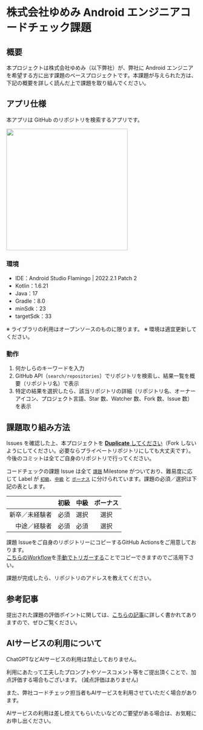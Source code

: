 # 株式会社ゆめみ Android エンジニアコードチェック課題

## 概要

本プロジェクトは株式会社ゆめみ（以下弊社）が、弊社に Android エンジニアを希望する方に出す課題のベースプロジェクトです。本課題が与えられた方は、下記の概要を詳しく読んだ上で課題を取り組んでください。

## アプリ仕様

本アプリは GitHub のリポジトリを検索するアプリです。

<img src="docs/app.gif" width="320">

### 環境

- IDE：Android Studio Flamingo | 2022.2.1 Patch 2
- Kotlin：1.6.21
- Java：17
- Gradle：8.0
- minSdk：23
- targetSdk：33

※ ライブラリの利用はオープンソースのものに限ります。
※ 環境は適宜更新してください。

### 動作

1. 何かしらのキーワードを入力
2. GitHub API（`search/repositories`）でリポジトリを検索し、結果一覧を概要（リポジトリ名）で表示
3. 特定の結果を選択したら、該当リポジトリの詳細（リポジトリ名、オーナーアイコン、プロジェクト言語、Star 数、Watcher 数、Fork 数、Issue 数）を表示

## 課題取り組み方法

Issues を確認した上、本プロジェクトを [**Duplicate** してください](https://help.github.com/en/github/creating-cloning-and-archiving-repositories/duplicating-a-repository)（Fork しないようにしてください。必要ならプライベートリポジトリにしても大丈夫です）。今後のコミットは全てご自身のリポジトリで行ってください。

コードチェックの課題 Issue は全て [`課題`](https://github.com/yumemi-inc/android-engineer-codecheck/milestone/1) Milestone がついており、難易度に応じて Label が [`初級`](https://github.com/yumemi-inc/android-engineer-codecheck/issues?q=is%3Aopen+is%3Aissue+label%3A初級+milestone%3A課題)、[`中級`](https://github.com/yumemi-inc/android-engineer-codecheck/issues?q=is%3Aopen+is%3Aissue+label%3A中級+milestone%3A課題+) と [`ボーナス`](https://github.com/yumemi-inc/android-engineer-codecheck/issues?q=is%3Aopen+is%3Aissue+label%3Aボーナス+milestone%3A課題+) に分けられています。課題の必須／選択は下記の表とします。

|   | 初級 | 中級 | ボーナス
|--:|:--:|:--:|:--:|
| 新卒／未経験者 | 必須 | 選択 | 選択 |
| 中途／経験者 | 必須 | 必須 | 選択 |

課題 Issueをご自身のリポジトリーにコピーするGitHub Actionsをご用意しております。  
[こちらのWorkflow](./.github/workflows/copy-issues.yml)を[手動でトリガーする](https://docs.github.com/ja/actions/managing-workflow-runs/manually-running-a-workflow)ことでコピーできますのでご活用下さい。

課題が完成したら、リポジトリのアドレスを教えてください。

## 参考記事

提出された課題の評価ポイントに関しては、[こちらの記事](https://qiita.com/blendthink/items/aa70b8b3106fb4e3555f)に詳しく書かれてありますので、ぜひご覧ください。

## AIサービスの利用について

ChatGPTなどAIサービスの利用は禁止しておりません。

利用にあたって工夫したプロンプトやソースコメント等をご提出頂くことで、加点評価する場合もございます。 (減点評価はありません)

また、弊社コードチェック担当者もAIサービスを利用させていただく場合があります。

AIサービスの利用は差し控えてもらいたいなどのご要望がある場合は、お気軽にお申し出ください。
